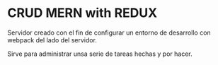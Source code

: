 # CRUD MERN with REDUX

Servidor creado con el fin de configurar un entorno de desarrollo con webpack del lado del servidor.

Sirve para administrar unsa serie de tareas hechas y por hacer.
